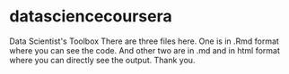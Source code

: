 # datasciencecoursera
Data Scientist's Toolbox
There are three files here. One is in .Rmd format where you can see the code. And other two are in .md and in html format where you can directly see the output. Thank you.
